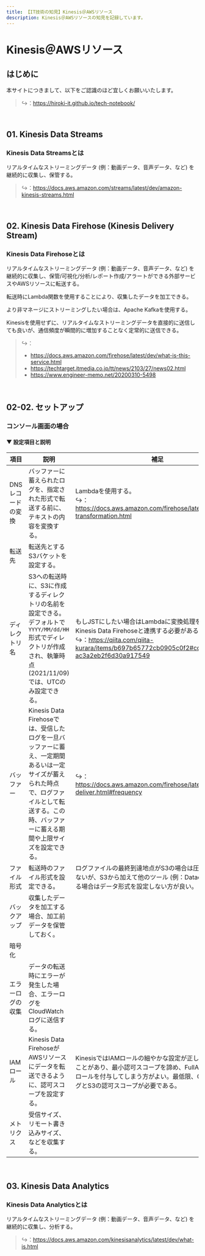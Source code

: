 ```yaml
---
title: 【IT技術の知見】Kinesis＠AWSリソース
description: Kinesis＠AWSリソースの知見を記録しています。
---
```


# Kinesis＠AWSリソース

## はじめに

本サイトにつきまして、以下をご認識のほど宜しくお願いいたします。

> ↪️：https://hiroki-it.github.io/tech-notebook/

<br>

## 01. Kinesis Data Streams

### Kinesis Data Streamsとは

リアルタイムなストリーミングデータ (例：動画データ、音声データ、など) を継続的に収集し、保管する。

> ↪️：https://docs.aws.amazon.com/streams/latest/dev/amazon-kinesis-streams.html

<br>

## 02. Kinesis Data Firehose (Kinesis Delivery Stream)

### Kinesis Data Firehoseとは

リアルタイムなストリーミングデータ (例：動画データ、音声データ、など) を継続的に収集し、保管/可視化/分析/レポート作成/アラートができる外部サービスやAWSリソースに転送する。

転送時にLambda関数を使用することにより、収集したデータを加工できる。

より非マネージにストリーミングしたい場合は、Apache Kafkaを使用する。

Kinesisを使用せずに、リアルタイムなストリーミングデータを直接的に送信しても良いが、通信頻度が瞬間的に増加することなく定常的に送信できる。

> ↪️：
>
> - https://docs.aws.amazon.com/firehose/latest/dev/what-is-this-service.html
> - https://techtarget.itmedia.co.jp/tt/news/2103/27/news02.html
> - https://www.engineer-memo.net/20200310-5498

<br>

## 02-02. セットアップ

### コンソール画面の場合

#### ▼ 設定項目と説明

| 項目              | 説明                                                                                                                                                                                              | 補足                                                                                                                                                                                           |
| ----------------- | ------------------------------------------------------------------------------------------------------------------------------------------------------------------------------------------------- | ---------------------------------------------------------------------------------------------------------------------------------------------------------------------------------------------- |
| DNSレコードの変換 | バッファーに蓄えられたログを、指定された形式で転送する前に、テキストの内容を変換する。                                                                                                            | Lambdaを使用する。<br>↪️：https://docs.aws.amazon.com/firehose/latest/dev/data-transformation.html                                                                                             |
| 転送先            | 転送先とするS3バケットを設定する。                                                                                                                                                                |                                                                                                                                                                                                |
| ディレクトリ名    | S3への転送時に、S3に作成するディレクトリの名前を設定できる。デフォルトで`YYYY/MM/dd/HH`形式でディレクトリが作成され、執筆時点 (2021/11/09) では、UTCのみ設定できる。                              | もしJSTにしたい場合はLambdaに変換処理を実装し、Kinesis Data Firehoseと連携する必要がある。<br>↪️：https://qiita.com/qiita-kurara/items/b697b65772cb0905c0f2#comment-ac3a2eb2f6d30a917549       |
| バッファー        | Kinesis Data Firehoseでは、受信したログを一旦バッファーに蓄え、一定期間あるいは一定サイズが蓄えられた時点で、ログファイルとして転送する。この時、バッファーに蓄える期間や上限サイズを設定できる。 | ↪️：https://docs.aws.amazon.com/firehose/latest/dev/basic-deliver.html#frequency                                                                                                               |
| ファイル形式      | 転送時のファイル形式を設定できる。                                                                                                                                                                | ログファイルの最終到達地点がS3の場合は圧縮形式で問題ないが、S3から加えて他のツール (例：Datadog) に転送する場合はデータ形式を設定しない方が良い。                                              |
| バックアップ      | 収集したデータを加工する場合、加工前データを保管しておく。                                                                                                                                        |                                                                                                                                                                                                |
| 暗号化            |                                                                                                                                                                                                   |                                                                                                                                                                                                |
| エラーログの収集  | データの転送時にエラーが発生した場合、エラーログをCloudWatchログに送信する。                                                                                                                      |                                                                                                                                                                                                |
| IAMロール         | Kinesis Data FirehoseがAWSリソースにデータを転送できるように、認可スコープを設定する。                                                                                                            | KinesisではIAMロールの細やかな設定が正しく動作しないことがあり、最小認可スコープを諦め、FullAccess権限のロールを付与してしまう方がよい。最低限、CloudWatchログとS3の認可スコープが必要である。 |
| メトリクス        | 受信サイズ、リモート書き込みサイズ、などを収集する。                                                                                                                                              |                                                                                                                                                                                                |

<br>

## 03. Kinesis Data Analytics

### Kinesis Data Analyticsとは

リアルタイムなストリーミングデータ (例：動画データ、音声データ、など) を継続的に収集し、分析する。

> ↪️：https://docs.aws.amazon.com/kinesisanalytics/latest/dev/what-is.html

<br>
